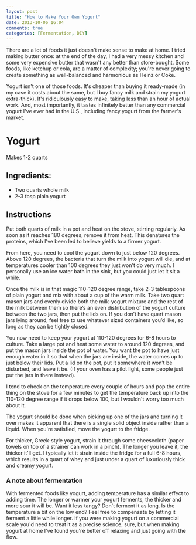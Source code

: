 ```yaml
---
layout: post
title: "How to Make Your Own Yogurt"
date: 2013-10-06 16:04
comments: true
categories: [Fermentation, DIY]
---
```


There are a lot of foods it just doesn't make sense to make at home. I tried making butter once: at the end of the day, I had a very messy kitchen and some very expensive butter that wasn't any better than store-bought. Some foods, like ketchup or cola, are a matter of complexity; you're never going to create something as well-balanced and harmonious as Heinz or Coke.

Yogurt isn't one of those foods. It's cheaper than buying it ready-made (in my case it costs about the same, but I buy fancy milk and strain my yogurt extra-thick). It's ridiculously easy to make, taking less than an hour of actual work. And, most importantly, it tastes infinitely better than any commercial yogurt I've ever had in the U.S., including fancy yogurt from the farmer's market.


# Yogurt
Makes 1-2 quarts


## Ingredients:

* Two quarts whole milk
* 2-3 tbsp plain yogurt


## Instructions

Put both quarts of milk in a pot and heat on the stove, stirring regularly. As soon as it reaches 180 degrees, remove it from heat. This denatures the proteins, which I've been led to believe yields to a firmer yogurt.

From here, you need to cool the yogurt down to just below 120 degrees. Above 120 degrees, the bacteria that turn the milk into yogurt will die, and at temperatures cooler than 100 degrees they just won't do very much. I personally use an ice water bath in the sink, but you could just let it sit a while.

Once the milk is in that magic 110-120 degree range, take 2-3 tablespoons of plain yogurt and mix with about a cup of the warm milk. Take two quart mason jars and evenly divide both the milk-yogurt mixture and the rest of the milk between them so there’s an even distribution of the yogurt culture between the two jars, then put the lids on. If you don’t have quart mason jars lying around, feel free to use whatever sized containers you’d like, so long as they can be tightly closed.

You now need to keep your yogurt at 110-120 degrees for 6-8 hours to culture. Take a large pot and heat some water to around 120 degrees, and put the mason jars inside the pot of water. You want the pot to have just enough water in it so that when the jars are inside, the water comes up to just below their lids. Put a lid on the pot, put it somewhere it won’t be disturbed, and leave it be. (If your oven has a pilot light, some people just put the jars in there instead).

I tend to check on the temperature every couple of hours and pop the entire thing on the stove for a few minutes to get the temperature back up into the 110-120 degree range if it drops below 100, but I wouldn't worry too much about it.

The yogurt should be done when picking up one of the jars and turning it over makes it apparent that there is a single solid object inside rather than a liquid. When you're satisfied, move the yogurt to the fridge.

For thicker, Greek-style yogurt, strain it through some cheesecloth (paper towels on top of a strainer can work in a pinch). The longer you leave it, the thicker it'll get. I typically let it strain inside the fridge for a full 6-8 hours, which results in a quart of whey and just under a quart of luxuriously thick and creamy yogurt.


### A note about fermentation

With fermented foods like yogurt, adding temperature has a similar effect to adding time. The longer or warmer your yogurt ferments, the thicker and more sour it will be. Want it less tangy? Don't ferment it as long. Is the temperature a bit on the low end? Feel free to compensate by letting it ferment a little while longer. If you were making yogurt on a commercial scale you'd need to treat it as a precise science, sure, but when making yogurt at home I've found you're better off relaxing and just going with the flow.



